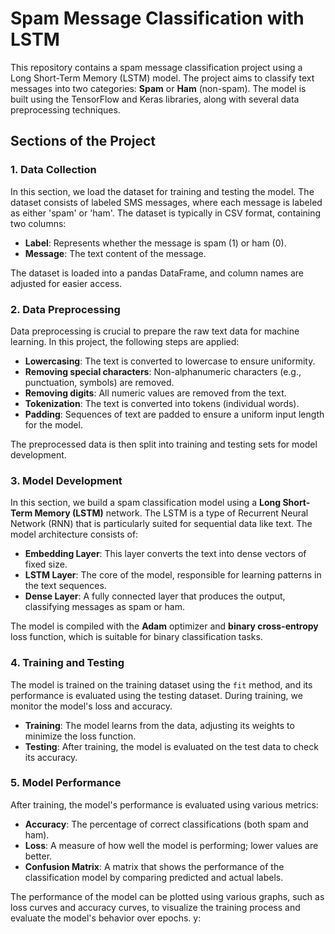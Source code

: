 # Spam Message Classification with LSTM

This repository contains a spam message classification project using a Long Short-Term Memory (LSTM) model. The project aims to classify text messages into two categories: **Spam** or **Ham** (non-spam). The model is built using the TensorFlow and Keras libraries, along with several data preprocessing techniques.

## Sections of the Project

### 1. Data Collection
In this section, we load the dataset for training and testing the model. The dataset consists of labeled SMS messages, where each message is labeled as either 'spam' or 'ham'. The dataset is typically in CSV format, containing two columns:
- **Label**: Represents whether the message is spam (1) or ham (0).
- **Message**: The text content of the message.

The dataset is loaded into a pandas DataFrame, and column names are adjusted for easier access.

### 2. Data Preprocessing
Data preprocessing is crucial to prepare the raw text data for machine learning. In this project, the following steps are applied:
- **Lowercasing**: The text is converted to lowercase to ensure uniformity.
- **Removing special characters**: Non-alphanumeric characters (e.g., punctuation, symbols) are removed.
- **Removing digits**: All numeric values are removed from the text.
- **Tokenization**: The text is converted into tokens (individual words).
- **Padding**: Sequences of text are padded to ensure a uniform input length for the model.

The preprocessed data is then split into training and testing sets for model development.

### 3. Model Development
In this section, we build a spam classification model using a **Long Short-Term Memory (LSTM)** network. The LSTM is a type of Recurrent Neural Network (RNN) that is particularly suited for sequential data like text. The model architecture consists of:
- **Embedding Layer**: This layer converts the text into dense vectors of fixed size.
- **LSTM Layer**: The core of the model, responsible for learning patterns in the text sequences.
- **Dense Layer**: A fully connected layer that produces the output, classifying messages as spam or ham.

The model is compiled with the **Adam** optimizer and **binary cross-entropy** loss function, which is suitable for binary classification tasks.

### 4. Training and Testing
The model is trained on the training dataset using the `fit` method, and its performance is evaluated using the testing dataset. During training, we monitor the model's loss and accuracy. 

- **Training**: The model learns from the data, adjusting its weights to minimize the loss function.
- **Testing**: After training, the model is evaluated on the test data to check its accuracy.

### 5. Model Performance
After training, the model's performance is evaluated using various metrics:
- **Accuracy**: The percentage of correct classifications (both spam and ham).
- **Loss**: A measure of how well the model is performing; lower values are better.
- **Confusion Matrix**: A matrix that shows the performance of the classification model by comparing predicted and actual labels.

The performance of the model can be plotted using various graphs, such as loss curves and accuracy curves, to visualize the training process and evaluate the model's behavior over epochs.
y:

